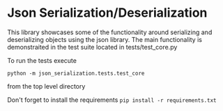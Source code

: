 # Json Serialization/Deserialization

This library showcases some of the functionality around serializing and deserializing objects
using the json library. The main functionality is demonstraited in the test suite located in tests/test_core.py

To run the tests execute

`python -m json_serialization.tests.test_core`

from the top level directory

Don't forget to install the requirements `pip install -r requirements.txt`
